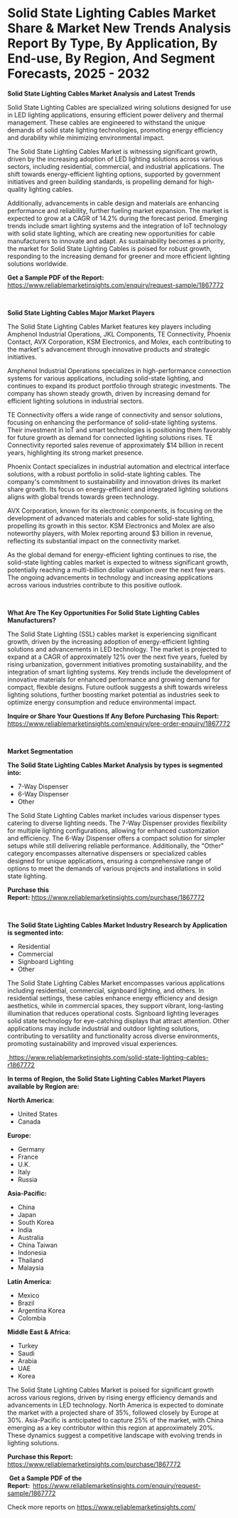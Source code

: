 <p><h1>Solid State Lighting Cables Market Share & Market New Trends Analysis Report By Type, By Application, By End-use, By Region, And Segment Forecasts, 2025 - 2032</h1></p><p><strong>Solid State Lighting Cables Market Analysis and Latest Trends</strong></p>
<p><p>Solid State Lighting Cables are specialized wiring solutions designed for use in LED lighting applications, ensuring efficient power delivery and thermal management. These cables are engineered to withstand the unique demands of solid state lighting technologies, promoting energy efficiency and durability while minimizing environmental impact. </p><p>The Solid State Lighting Cables Market is witnessing significant growth, driven by the increasing adoption of LED lighting solutions across various sectors, including residential, commercial, and industrial applications. The shift towards energy-efficient lighting options, supported by government initiatives and green building standards, is propelling demand for high-quality lighting cables. </p><p>Additionally, advancements in cable design and materials are enhancing performance and reliability, further fueling market expansion. The market is expected to grow at a CAGR of 14.2% during the forecast period. Emerging trends include smart lighting systems and the integration of IoT technology with solid state lighting, which are creating new opportunities for cable manufacturers to innovate and adapt. As sustainability becomes a priority, the market for Solid State Lighting Cables is poised for robust growth, responding to the increasing demand for greener and more efficient lighting solutions worldwide.</p></p>
<p><strong>Get a Sample PDF of the Report:&nbsp;</strong> <a href="https://www.reliablemarketinsights.com/enquiry/request-sample/1867772?utm_campaign=2143&utm_medium=2&utm_source=Github&utm_content=ia&utm_term=14022025&utm_id=solid-state-lighting-cables">https://www.reliablemarketinsights.com/enquiry/request-sample/1867772</a></p>
<p>&nbsp;</p>
<p><strong>Solid State Lighting Cables Major Market Players</strong></p>
<p><p>The Solid State Lighting Cables Market features key players including Amphenol Industrial Operations, JKL Components, TE Connectivity, Phoenix Contact, AVX Corporation, KSM Electronics, and Molex, each contributing to the market's advancement through innovative products and strategic initiatives.</p><p>Amphenol Industrial Operations specializes in high-performance connection systems for various applications, including solid-state lighting, and continues to expand its product portfolio through strategic investments. The company has shown steady growth, driven by increasing demand for efficient lighting solutions in industrial sectors.</p><p>TE Connectivity offers a wide range of connectivity and sensor solutions, focusing on enhancing the performance of solid-state lighting systems. Their investment in IoT and smart technologies is positioning them favorably for future growth as demand for connected lighting solutions rises. TE Connectivity reported sales revenue of approximately $14 billion in recent years, highlighting its strong market presence.</p><p>Phoenix Contact specializes in industrial automation and electrical interface solutions, with a robust portfolio in solid-state lighting cables. The company's commitment to sustainability and innovation drives its market share growth. Its focus on energy-efficient and integrated lighting solutions aligns with global trends towards green technology.</p><p>AVX Corporation, known for its electronic components, is focusing on the development of advanced materials and cables for solid-state lighting, propelling its growth in this sector. KSM Electronics and Molex are also noteworthy players, with Molex reporting around $3 billion in revenue, reflecting its substantial impact on the connectivity market.</p><p>As the global demand for energy-efficient lighting continues to rise, the solid-state lighting cables market is expected to witness significant growth, potentially reaching a multi-billion dollar valuation over the next few years. The ongoing advancements in technology and increasing applications across various industries contribute to this positive outlook.</p></p>
<p>&nbsp;</p>
<p><strong>What Are The Key Opportunities For Solid State Lighting Cables Manufacturers?</strong></p>
<p><p>The Solid State Lighting (SSL) cables market is experiencing significant growth, driven by the increasing adoption of energy-efficient lighting solutions and advancements in LED technology. The market is projected to expand at a CAGR of approximately 12% over the next five years, fueled by rising urbanization, government initiatives promoting sustainability, and the integration of smart lighting systems. Key trends include the development of innovative materials for enhanced performance and growing demand for compact, flexible designs. Future outlook suggests a shift towards wireless lighting solutions, further boosting market potential as industries seek to optimize energy consumption and reduce environmental impact.</p></p>
<p><strong>Inquire or Share Your Questions If Any Before Purchasing This Report:</strong> <a href="https://www.reliablemarketinsights.com/enquiry/pre-order-enquiry/1867772?utm_campaign=2143&utm_medium=2&utm_source=Github&utm_content=ia&utm_term=14022025&utm_id=solid-state-lighting-cables">https://www.reliablemarketinsights.com/enquiry/pre-order-enquiry/1867772</a></p>
<p>&nbsp;</p>
<p><strong>Market Segmentation</strong></p>
<p><strong>The Solid State Lighting Cables Market Analysis by types is segmented into:</strong></p>
<p><ul><li>7-Way Dispenser</li><li>6-Way Dispenser</li><li>Other</li></ul></p>
<p><p>The Solid State Lighting Cables market includes various dispenser types catering to diverse lighting needs. The 7-Way Dispenser provides flexibility for multiple lighting configurations, allowing for enhanced customization and efficiency. The 6-Way Dispenser offers a compact solution for simpler setups while still delivering reliable performance. Additionally, the "Other" category encompasses alternative dispensers or specialized cables designed for unique applications, ensuring a comprehensive range of options to meet the demands of various projects and installations in solid state lighting.</p></p>
<p><strong>Purchase this Report:&nbsp;</strong><a href="https://www.reliablemarketinsights.com/purchase/1867772?utm_campaign=2143&utm_medium=2&utm_source=Github&utm_content=ia&utm_term=14022025&utm_id=solid-state-lighting-cables">https://www.reliablemarketinsights.com/purchase/1867772</a></p>
<p>&nbsp;</p>
<p><strong>The Solid State Lighting Cables Market Industry Research by Application is segmented into:</strong></p>
<p><ul><li>Residential</li><li>Commercial</li><li>Signboard Lighting</li><li>Other</li></ul></p>
<p><p>The Solid State Lighting Cables Market encompasses various applications including residential, commercial, signboard lighting, and others. In residential settings, these cables enhance energy efficiency and design aesthetics, while in commercial spaces, they support vibrant, long-lasting illumination that reduces operational costs. Signboard lighting leverages solid state technology for eye-catching displays that attract attention. Other applications may include industrial and outdoor lighting solutions, contributing to versatility and functionality across diverse environments, promoting sustainability and improved visual experiences.</p></p>
<p><a href="https://www.reliablemarketinsights.com/solid-state-lighting-cables-r1867772?utm_campaign=2143&utm_medium=2&utm_source=Github&utm_content=ia&utm_term=14022025&utm_id=solid-state-lighting-cables">&nbsp;https://www.reliablemarketinsights.com/solid-state-lighting-cables-r1867772</a></p>
<p><strong>In terms of Region, the Solid State Lighting Cables Market Players available by Region are:</strong></p>
<p>
    <p> <strong> North America: </strong>
        <ul>
            <li>United States</li>
            <li>Canada</li>
        </ul>
        </p> 
    <p> <strong> Europe: </strong>
        <ul>
            <li>Germany</li>
            <li>France</li>
            <li>U.K.</li>
            <li>Italy</li>
            <li>Russia</li>
        </ul>
        </p> 
    <p> <strong> Asia-Pacific: </strong>
        <ul>
            <li>China</li>
            <li>Japan</li>
            <li>South Korea</li>
            <li>India</li>
            <li>Australia</li>
            <li>China Taiwan</li>
            <li>Indonesia</li>
            <li>Thailand</li>
            <li>Malaysia</li>
        </ul>
        </p> 
    <p> <strong> Latin America: </strong>
        <ul>
            <li>Mexico</li>
            <li>Brazil</li>
            <li>Argentina Korea</li>
            <li>Colombia</li>
        </ul>
        </p> 
    <p> <strong> Middle East & Africa: </strong>
        <ul>
            <li>Turkey</li>
            <li>Saudi</li>
            <li>Arabia</li>
            <li>UAE</li>
            <li>Korea</li>
        </ul>
    </p>
    </p>
<p><p>The Solid State Lighting Cables Market is poised for significant growth across various regions, driven by rising energy efficiency demands and advancements in LED technology. North America is expected to dominate the market with a projected share of 35%, followed closely by Europe at 30%. Asia-Pacific is anticipated to capture 25% of the market, with China emerging as a key contributor within this region at approximately 20%. These dynamics suggest a competitive landscape with evolving trends in lighting solutions.</p></p>
<p><strong>Purchase this Report: </strong><a href="https://www.reliablemarketinsights.com/purchase/1867772?utm_campaign=2143&utm_medium=2&utm_source=Github&utm_content=ia&utm_term=14022025&utm_id=solid-state-lighting-cables">https://www.reliablemarketinsights.com/purchase/1867772</a></p>
<p>&nbsp;<strong>Get a Sample PDF of the Report:&nbsp;&nbsp;</strong><a href="https://www.reliablemarketinsights.com/enquiry/request-sample/1867772?utm_campaign=2143&utm_medium=2&utm_source=Github&utm_content=ia&utm_term=14022025&utm_id=solid-state-lighting-cables">https://www.reliablemarketinsights.com/enquiry/request-sample/1867772</a></p>
<p><strong></strong></p>
<p>Check more reports on <a href="https://www.reliablemarketinsights.com/?utm_campaign=2143&utm_medium=2&utm_source=Github&utm_content=ia&utm_term=14022025&utm_id=solid-state-lighting-cables">https://www.reliablemarketinsights.com/</a></p>